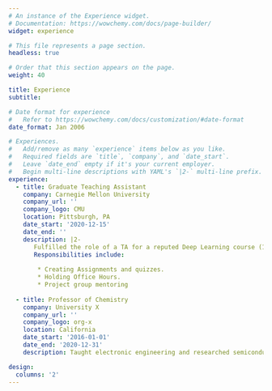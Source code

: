 ```yaml
---
# An instance of the Experience widget.
# Documentation: https://wowchemy.com/docs/page-builder/
widget: experience

# This file represents a page section.
headless: true

# Order that this section appears on the page.
weight: 40

title: Experience
subtitle:

# Date format for experience
#   Refer to https://wowchemy.com/docs/customization/#date-format
date_format: Jan 2006

# Experiences.
#   Add/remove as many `experience` items below as you like.
#   Required fields are `title`, `company`, and `date_start`.
#   Leave `date_end` empty if it's your current employer.
#   Begin multi-line descriptions with YAML's `|2-` multi-line prefix.
experience:
  - title: Graduate Teaching Assistant
    company: Carnegie Mellon University
    company_url: ''
    company_logo: CMU
    location: Pittsburgh, PA
    date_start: '2020-12-15'
    date_end: ''
    description: |2-
       Fulfilled the role of a TA for a reputed Deep Learning course (11-785) at CMU, taught by Prof. Bhiksha Raj.
       Responsibilities include:
        
        * Creating Assignments and quizzes.
        * Holding Office Hours.
        * Project group mentoring
        
  - title: Professor of Chemistry
    company: University X
    company_url: ''
    company_logo: org-x
    location: California
    date_start: '2016-01-01'
    date_end: '2020-12-31'
    description: Taught electronic engineering and researched semiconductor physics.

design:
  columns: '2'
---
```

